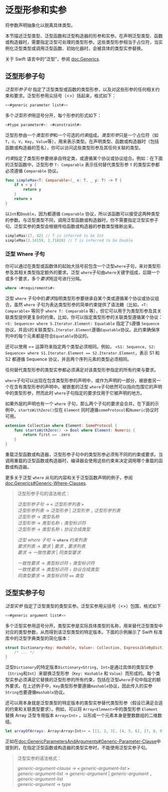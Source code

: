 <!--
要翻译的文件：https://github.com/SwiftGGTeam/the-swift-programming-language-in-chinese/blob/swift-6-beta-translation/swift-6-beta.docc/ReferenceManual/GenericParametersAndArguments.md
Swift 文档源文件地址：https://docs.swift.org/swift-book/documentation/the-swift-programming-language/genericparametersandarguments
翻译估计用时：⭐️⭐️⭐️
-->

# 泛型形参和实参

将参数声明抽象化以脱离具体类型。

本节描述泛型类型、泛型函数和泛型构造器的形参和实参。在声明泛型类型、函数或构造器时，需要指定泛型可处理的类型形参。这些类型形参相当于占位符，当实例化泛型类型或调用泛型函数、初始化器时，会被具体的类型实参替换。

关于 Swift 语言中的“泛型”，参阅 <doc:Generics>.

<!--
  NOTE: Generic types are sometimes referred to as :newTerm:`parameterized types`
  because they're declared with one or more type parameters.
-->

## 泛型形参子句

*泛型形参子句* 指定了泛型类型或函数的类型形参，以及对这些形参的任何相关约束和要求。泛型形参用尖括号（<>）括起来，格式如下：

```swift
<<#generic parameter list#>>
```

多个*泛型形参*用逗号分开，每个形参的形式如下：

```swift
<#type parameter#>: <#constraint#>
```

泛型形参由一个*类型形参*和一个可选的*约束*组成。*类型形参*只是一个占位符（如 `T`，`U`，`V`，`Key`，`Value`等），用来表示类型。在声明类型、函数或构造器时（包括函数或构造器的签名），你可以访问这些类型形参及其任何关联的类型。

*约束*指定了类型形参要继承自特定类，或遵循某个协议或协议组合。例如：在下面的泛型函数中，泛型形参 `T: Comparable` 表示任何替代类型形参 `T` 的类型实参都必须遵循 `Comparable` 协议。

```swift
func simpleMax<T: Comparable>(_ x: T, _ y: T) -> T {
    if x < y {
        return y
    }
    return x
}
```

<!--
  - test: `generic-params`

  ```swifttest
  -> func simpleMax<T: Comparable>(_ x: T, _ y: T) -> T {
        if x < y {
           return y
        }
        return x
     }
  ```
-->

以`Int`和`Double`，因为都遵循 `Comparable` 协议，所以该函数可以接受这两种类型的参数。与泛型类型不同，调用泛型函数或构造器时，你不需要指定泛型实参子句。泛型实参的类型会根据传给函数或构造器的参数类型推断出来。

```swift
simpleMax(17, 42) // T is inferred to be Int
simpleMax(3.14159, 2.71828) // T is inferred to be Double
```

<!--
  - test: `generic-params`

  ```swifttest
  >> let r0 =
  -> simpleMax(17, 42) // T is inferred to be Int
  >> assert(r0 == 42)
  >> let r1 =
  -> simpleMax(3.14159, 2.71828) // T is inferred to be Double
  >> assert(r1 == 3.14159)
  ```
-->

<!--
  Rewrite the above to avoid bare expressions.
  Tracking bug is <rdar://problem/35301593>
-->

### 泛型 Where 子句

你可以通过在类型或函数体的起始大括号前包含一个泛型`where`子句，来对类型形参及其相关类型指定额外的要求。泛型 `where`子句由`where`关键字组成，后跟一个或多个要求，多个*要求*用逗号进行分隔。

```swift
where <#requirements#>
```

泛型 `where` 子句中的*要求*指明类型形参要继承自某个类或遵循某个协议或协议组合。虽然 `where` 子句为表达类型形参的简单约束提供了语法糖（比如，`<T: Comparable>` 等同于 `where T: Comparable` 等），但它可以用于为类型形参及其关联类型提供更复杂的约束。比如，你可以指定类型形参的关联类型遵循某个协议：`<S: Sequence> where S.Iterator.Element: Equatable`  指定了`S`遵循 `Sequence`协议，并且`S`的关联类型`S.Iterator.Element`遵循`Equatable`协议。此约束确保序列中的每个元素都是符合`Equatable`协议的。

还可以使用 == 运算符来指定两个类型必须相同。例如， `<S1: Sequence, S2: Sequence> where S1.Iterator.Element == S2.Iterator.Element`，表示 S1 和 S2 都遵循 Sequence 协议，并且两个序列元素的类型必须相同。

任何替代类型形参的类型实参都必须满足对该类型形参指定的所有约束与要求。

 `where`子句可以出现在包含类型形参的声明中，或作为声明的一部分，被嵌套另一个在含有类型形参的声明中。被嵌套的泛型 `where`子句依然可以指向包围它的声明中的类型形参，然而此时 `where`子句指定的要求仅用于它被声明的地方。

如果外层的声明也有一个 `where` 子句，那么两个子句的要求会合并。在下面的示例中，`startsWithZero()`仅在 `Element` 同时遵循`someProtocol`和`Numeric`协议时可用。

```swift
extension Collection where Element: SomeProtocol {
    func startsWithZero() -> Bool where Element: Numeric {
        return first == .zero
    }
}
```

<!--
  - test: `contextual-where-clauses-combine`

  ```swifttest
  >> protocol SomeProtocol { }
  >> extension Int: SomeProtocol { }
  -> extension Collection where Element: SomeProtocol {
         func startsWithZero() -> Bool where Element: Numeric {
             return first == .zero
         }
     }
  >> print( [1, 2, 3].startsWithZero() )
  << false
  ```
-->

<!--
  - test: `contextual-where-clause-combine-err`

  ```swifttest
  >> protocol SomeProtocol { }
  >> extension Bool: SomeProtocol { }
  ---
  >> extension Collection where Element: SomeProtocol {
  >>     func returnTrue() -> Bool where Element == Bool {
  >>         return true
  >>     }
  >>     func returnTrue() -> Bool where Element == Int {
  >>         return true
  >>     }
  >> }
  !$ error: no type for 'Self.Element' can satisfy both 'Self.Element == Int' and 'Self.Element : SomeProtocol'
  !! func returnTrue() -> Bool where Element == Int {
  !!                                            ^
  ```
-->

重载泛型函数或构造器，泛型形参子句中的类型形参必须有不同的约束或要求。当调用重载的泛型函数或构造器时，编译器会使用这些约束来决定调用哪个重载的函数或构造器。

更多关于泛型 `where` 从句的内容和关于泛型函数声明的例子，参阅 <doc:Generics#Generic-Where-Clauses>.

> 泛型形参子句的语法格式：
>
> *泛型形参子句* → **`<`** *泛型形参列表* **`>`** \
> *泛型形参列表* → *泛型形参* | *泛型形参* **`,`** *泛型形参列表* \
> *泛型形参* → *类型名称* \
> *泛型形参* → *类型名称* **`:`** *类型标识符* \
> *泛型形参* → *类型名称* **`:`** *协议合成类型*
>
> *泛型 where 子句* → **`where`** *约束列表* \
> *要求列表* → *要求* | *要求* **`,`** *要求列表* \
> *要求* → *一致性要求* | *同类型要求*
>
> *一致性要求* → *类型标识符* **`:`** *类型标识符* \
> *一致性要求* → *类型标识符* **`:`** *协议合成类型* \
> *同类型要求* → *类型标识符* **`==`** *类型*

<!--
  NOTE: A conformance requirement can only have one type after the colon,
  otherwise, you'd have a syntactic ambiguity
  (a comma-separated list types inside of a comma-separated list of requirements).
-->

## 泛型实参子句

*泛型实参* 指定了泛型类型的类型实参。泛型实参用尖括号（<>）包围，格式如下

```swift
<<#generic argument list#>>
```

多个泛型实参用逗号分开。类型实参是实际具体类型的名称，用来替代泛型类型中对应的类型参数，从而得到该泛型类型的特定版本。下面的示例展示了 Swift 标准库中的泛型字典类型的简化版本：

```swift
struct Dictionary<Key: Hashable, Value>: Collection, ExpressibleByDictionaryLiteral {
    /* ... */
}
```

<!--
  TODO: How are we supposed to wrap code lines like the above?
-->

泛型`Dictionary`的特定版本`Dictionary<String, Int>`是通过具体的类型实参（`String`和`Int`）来替换泛型形参（`Key: Hashable` 和 `Value`）而形成的。每个类型实参必须满足它替换的泛型形参的所有约束，包括在泛型`where`子句中指定的额外要求。在上述例子中，`Key`类型形参要遵循`Hashable`协议，因此传入的实参`String`也要遵循`Hashable`协议。

还可以用本身就是泛型类型的特定版本的类型实参替代类型形参（假设已满足合适的约束和关联类型要求）。例如，可以将 `Array<Element>`中的类型形参 `Element` 替换 Array 泛型专用版本 `Array<Int>` ，以形成一个元素本身是整数数组的二维数组。

```swift
let arrayOfArrays: Array<Array<Int>> = [[1, 2, 3], [4, 5, 6], [7, 8, 9]]
```

<!--
  - test: `array-of-arrays`

  ```swifttest
  -> let arrayOfArrays: Array<Array<Int>> = [[1, 2, 3], [4, 5, 6], [7, 8, 9]]
  ```
-->

正如在<doc:GenericParametersAndArguments#Generic-Parameter-Clause>中提到的，在指定泛型函数或构造器的类型实参时，不能使用泛型实参子句。

> 泛型实参的语法格式：
>
> *generic-argument-clause* → **`<`** *generic-argument-list* **`>`** \
> *generic-argument-list* → *generic-argument* | *generic-argument* **`,`** *generic-argument-list* \
> *generic-argument* → *type*

<!--
This source file is part of the Swift.org open source project

Copyright (c) 2014 - 2022 Apple Inc. and the Swift project authors
Licensed under Apache License v2.0 with Runtime Library Exception

See https://swift.org/LICENSE.txt for license information
See https://swift.org/CONTRIBUTORS.txt for the list of Swift project authors
-->
